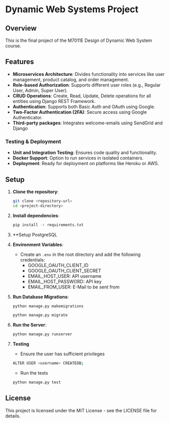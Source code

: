 # Dynamic Web Systems Project

## Overview
This is the final project of the M7011E Design of Dynamic Web System course. 

## Features
- **Microservices Architecture**: Divides functionality into services like user management, product catalog, and order management.
- **Role-based Authorization**: Supports different user roles (e.g., Regular User, Admin, Super User).
- **CRUD Operations**: Create, Read, Update, Delete operations for all entities using Django REST Framework.
- **Authentication**: Supports both Basic Auth and OAuth using Google.
- **Two-Factor Authentication (2FA)**: Secure access using Google Authenticator.
- **Third-party packages**: Integrates welcome-emails using SendGrid and Django

### Testing & Deployment
- **Unit and Integration Testing**: Ensures code quality and functionality.
- **Docker Support**: Option to run services in isolated containers.
- **Deployment**: Ready for deployment on platforms like Heroku or AWS.

## Setup
1. **Clone the repository**:
   ```bash
   git clone <repository-url>
   cd <project-directory>
   ```
2. **Install dependencies**:
   ```bash
   pip install -r requirements.txt
   ```
3.  **Setup PostgreSQL
4. **Environment Variables**:
   - Create an `.env` in the root directory and add the following credentials:
      - GOOGLE_OAUTH_CLIENT_ID
      - GOOGLE_OAUTH_CLIENT_SECRET
      - EMAIL_HOST_USER: API username
      - EMAIL_HOST_PASSWORD: API key
      - EMAIL_FROM_USER: E-Mail to be sent from

5. **Run Database Migrations**:
   ```bash
   python manage.py makemigrations
   ```
   ```bash
   python manage.py migrate
   ```
6. **Run the Server**:
   ```bash
   python manage.py runserver
   ```
7. **Testing**
   - Ensure the user has sufficient privileges
   
   ```bash
   ALTER USER <username> CREATEDB;
   ```
   - Run the tests
   
   ```bash
   python manage.py test
   ```

## License
This project is licensed under the MIT License - see the LICENSE file for details.

